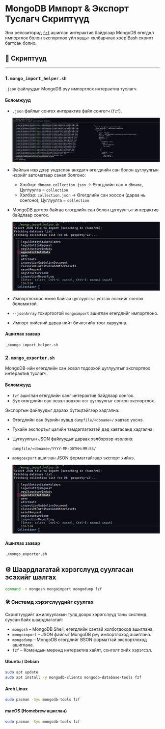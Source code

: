 # MongoDB Импорт & Экспорт Туслагч Скриптүүд

Энэ репозиторид [`fzf`](https://github.com/junegunn/fzf) ашиглан интерактив байдлаар MongoDB өгөгдөл импортлох болон экспортлох үйл явцыг хялбарчлах хоёр Bash скрипт багтсан болно.

## 📜 Скриптүүд

---

### 1. `mongo_import_helper.sh`
`.json` файлуудыг MongoDB рүү импортлох интерактив туслагч.

#### Боломжууд
- `.json` файлыг сонгох интерактив файл сонгогч (`fzf`).

  ![Файл сонгогч дэлгэцийн зураг](screenshots/dumpfile_selection.png)

- Файлын нэр дээр үндэслэн анхдагч өгөгдлийн сан болон цуглуулгын нэрийг автоматаар санал болгоно:
  - Хэлбэр: `dbname.collection.json` → Өгөгдлийн сан = `dbname`, Цуглуулга = `collection`
  - Хэлбэр: `collection.json` → Өгөгдлийн сан хоосон (дараа нь сонгоно), Цуглуулга = `collection`
- MongoDB доторх байгаа өгөгдлийн сан болон цуглуулгыг интерактив байдлаар сонгох.

  ![Файл сонгогч дэлгэцийн зураг](screenshots/col_selection.png)

- Импортлохоос өмнө байгаа цуглуулгыг устгах эсэхийг сонгох боломжтой.
- `--jsonArray` тохиргоотой `mongoimport` ашиглан өгөгдлийг импортлоно.
- Импорт хийсний дараа нийт бичлэгийн тоог харуулна.

#### Ашиглах заавар
```bash
./mongo_import_helper.sh
```

### 2. `mongo_exporter.sh`
MongoDB-ийн өгөгдлийн сан эсвэл тодорхой цуглуулгыг экспортлох интерактив туслагч.

#### Боломжууд
- `fzf` ашиглан өгөгдлийн санг интерактив байдлаар сонгох.
- Бүх өгөгдлийн сан эсвэл зөвхөн нэг цуглуулгыг сонгон экспортлох.

Экспортын файлуудыг дараах бүтэцтэйгээр хадгална:

- Өгөгдлийн сан бүрийн хувьд `dumpfile/<dbname>/` хавтас үүснэ.
- Тухайн экспортыг цагийн тэмдэглэгээтэй дэд хавтасанд хадгална:
- Цуглуулгын JSON файлуудыг дараах хэлбэрээр нэрлэнэ:

    `dumpfile/<dbname>/YYYY-MM-DDTHH:MM:SS/`

- `mongoexport` ашиглан JSON форматтайгаар экспорт хийнэ.

  ![Файл сонгогч дэлгэцийн зураг](screenshots/col_selection.png)



#### Ашиглах заавар
```bash
./mongo_exporter.sh
```


## ⚙ Шаардлагатай хэрэгслүүд суулгасан эсэхийг шалгах
```bash
command -v mongosh mongoimport mongodump fzf
```

### 🛠 Системд хэрэгслүүдийг суулгах

Скриптүүдийг ажиллуулахын тулд доорх хэрэгслүүд таны системд суусан байх шаардлагатай:

- `mongosh` – MongoDB Shell, өгөгдлийн сантай холбогдоход ашиглана.
- `mongoimport` – JSON файлыг MongoDB рүү импортлоход ашиглана.
- `mongodump` – MongoDB өгөгдлийг BSON форматтай экспортлоход ашиглана.
- `fzf` – Командын мөрөнд интерактив хайлт, сонголт хийх хэрэгсэл.

#### Ubuntu / Debian
```bash
sudo apt update
sudo apt install -y mongodb-clients mongodb-database-tools fzf
```


#### Arch Linux
```bash
sudo pacman -Syu mongodb-tools fzf
```


#### macOS (Homebrew ашиглан)
```bash
sudo pacman -Syu mongodb-tools fzf
```





